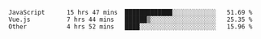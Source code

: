 
<!--
**xy406043/xy406043** is a ✨ _special_ ✨ repository because its `README.md` (this file) appears on your GitHub profile.

Here are some ideas to get you started:

- 🔭 I’m currently working on ...
- 🌱 I’m currently learning ...
- 👯 I’m looking to collaborate on ...
- 🤔 I’m looking for help with ...
- 💬 Ask me about ...
- 📫 How to reach me: ...
- 😄 Pronouns: ...
- ⚡ Fun fact: ...
-->

<!--START_SECTION:waka-->

```text
JavaScript      15 hrs 47 mins  █████████████░░░░░░░░░░░░   51.69 %
Vue.js          7 hrs 44 mins   ██████▒░░░░░░░░░░░░░░░░░░   25.35 %
Other           4 hrs 52 mins   ████░░░░░░░░░░░░░░░░░░░░░   15.96 %
```

<!--END_SECTION:waka-->
